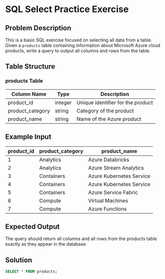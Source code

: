 # SQL Select Practice Exercise

## Problem Description
This is a basic SQL exercise focused on selecting all data from a table. Given a `products` table containing information about Microsoft Azure cloud products, write a query to output all columns and rows from the table.

## Table Structure
### products Table
| Column Name        | Type    | Description                     |
|--------------------|---------|---------------------------------|
| product_id         | integer | Unique identifier for the product|
| product_category   | string  | Category of the product         |
| product_name       | string  | Name of the Azure product       |

## Example Input
| product_id | product_category | product_name             |
|------------|------------------|--------------------------|
| 1          | Analytics        | Azure Databricks         |
| 2          | Analytics        | Azure Stream Analytics   |
| 3          | Containers       | Azure Kubernetes Service |
| 4          | Containers       | Azure Kubernetes Service |
| 5          | Containers       | Azure Service Fabric     |
| 6          | Compute          | Virtual Machines         |
| 7          | Compute          | Azure Functions          |

## Expected Output
The query should return all columns and all rows from the products table exactly as they appear in the database.

## Solution
```sql
SELECT * FROM products;

